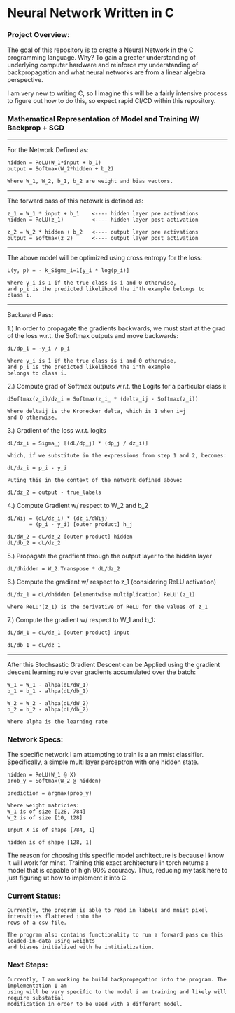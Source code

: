 # Neural Network Written in C

### Project Overview:
The goal of this repository is to create a Neural Network in the C programming language. Why? 
To gain a greater understanding of underlying computer hardware and reinforce my understanding 
of backpropagation and what neural networks are from a linear algebra perspective. 

I am very new to writing C, so I imagine this will be a fairly intensive process to figure out how 
to do this, so expect rapid CI/CD within this repository.

### Mathematical Representation of Model and Training W/ Backprop + SGD
----------------------------------------------------------------
For the Network Defined as:

	hidden = ReLU(W_1*input + b_1)
	output = Softmax(W_2*hidden + b_2)

	Where W_1, W_2, b_1, b_2 are weight and bias vectors.

----------------------------------------------------------------
The forward pass of this netowrk is defined as: 

	z_1 = W_1 * input + b_1    <---- hidden layer pre activations
	hidden = ReLU(z_1)         <---- hidden layer post activation

	z_2 = W_2 * hidden + b_2   <---- output layer pre activations
	output = Softmax(z_2)      <---- output layer post activation

----------------------------------------------------------------
The above model will be optimized using cross entropy for the loss:

	L(y, p) = - k_Sigma_i=1[y_i * log(p_i)]

	Where y_i is 1 if the true class is i and 0 otherwise, 
	and p_i is the predicted likelihood the i'th example belongs to 
	class i.

----------------------------------------------------------------
Backward Pass:

1.) In order to propagate the gradients backwards, we must start at 
the grad of the loss w.r.t. the Softmax outputs and move backwards:

	dL/dp_i = -y_i / p_i

	Where y_i is 1 if the true class is i and 0 otherwise, 
	and p_i is the predicted likelihood the i'th example 
	belongs to class i.


2.) Compute grad of Softmax outputs w.r.t. the Logits for a particular 
class i:
	
	dSoftmax(z_i)/dz_i = Softmax(z_i_ * (delta_ij - Softmax(z_i))

	Where deltaij is the Kronecker delta, which is 1 when i=j
	and 0 otherwise. 

3.) Gradient of the loss w.r.t. logits 
	
	dL/dz_i = Sigma_j [(dL/dp_j) * (dp_j / dz_i)]

	which, if we substitute in the expressions from step 1 and 2, becomes:

	dL/dz_i = p_i - y_i
	
	Puting this in the context of the network defined above:

	dL/dz_2 = output - true_labels  


4.)  Compute Gradient w/ respect to W_2 and b_2


	dL/Wij = (dL/dz_i) * (dz_i/dWij)
	       = (p_i - y_i) [outer product] h_j

	dL/dW_2 = dL/dz_2 [outer product] hidden
	dL/db_2 = dL/dz_2

5.) Propagate the gradfient through the output layer to the hidden layer
	
	dL/dhidden = W_2.Transpose * dL/dz_2

6.) Compute the gradient w/ respect to z_1 (considering ReLU activation)
	
	dL/dz_1 = dL/dhidden [elementwise multiplication] ReLU'(z_1)
	
	where ReLU'(z_1) is the derivative of ReLU for the values of z_1

7.) Compute the gradient w/ respect to W_1 and b_1:

	dL/dW_1 = dL/dz_1 [outer product] input
	
	dL/db_1 = dL/dz_1


----------------------------------------------------------------
After this Stochsastic Gradient Descent can be Applied using the 
gradient descent learning rule over gradients accumulated over the
batch:

	W_1 = W_1 - alhpa(dL/dW_1)
	b_1 = b_1 - alhpa(dL/db_1)

	W_2 = W_2 - alhpa(dL/dW_2)
	b_2 = b_2 - alhpa(dL/db_2)

	Where alpha is the learning rate


### Network Specs:
The specific network I am attempting to train is a an mnist classifier. Specifically, a simple 
multi layer perceptron with one hidden state. 

    hidden = ReLU(W_1 @ X)
    prob_y = Softmax(W_2 @ hidden)

    prediction = argmax(prob_y)

    Where weight matricies:
    W_1 is of size [128, 784]
    W_2 is of size [10, 128]

    Input X is of shape [784, 1]

    hidden is of shape [128, 1]

The reason for choosing this specific model architecture is because I know it will work for minst. 
Training this exact architecture in torch returns a model that is capable of high 90% accuracy. Thus, 
reducing my task here to just figuring ut how to implement it into C. 


### Current Status:
    Currently, the program is able to read in labels and mnist pixel intensities flattened into the 
    rows of a csv file. 

    The program also contains functionality to run a forward pass on this loaded-in-data using weights
    and biases initialized with he intitialization. 


### Next Steps:
    Currently, I am working to build backpropagation into the program. The implementation I am
    using will be very specific to the model i am training and likely will require substatial 
    modification in order to be used with a different model.

